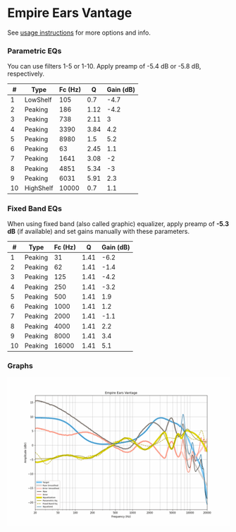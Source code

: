 # Empire Ears Vantage
See [usage instructions](https://github.com/jaakkopasanen/AutoEq#usage) for more options and info.

### Parametric EQs
You can use filters 1-5 or 1-10. Apply preamp of -5.4 dB or -5.8 dB, respectively.

|   # | Type      |   Fc (Hz) |    Q |   Gain (dB) |
|-----|-----------|-----------|------|-------------|
|   1 | LowShelf  |       105 | 0.7  |        -4.7 |
|   2 | Peaking   |       186 | 1.12 |        -4.2 |
|   3 | Peaking   |       738 | 2.11 |         3   |
|   4 | Peaking   |      3390 | 3.84 |         4.2 |
|   5 | Peaking   |      8980 | 1.5  |         5.2 |
|   6 | Peaking   |        63 | 2.45 |         1.1 |
|   7 | Peaking   |      1641 | 3.08 |        -2   |
|   8 | Peaking   |      4851 | 5.34 |        -3   |
|   9 | Peaking   |      6031 | 5.91 |         2.3 |
|  10 | HighShelf |     10000 | 0.7  |         1.1 |

### Fixed Band EQs
When using fixed band (also called graphic) equalizer, apply preamp of **-5.3 dB** (if available) and set gains manually with these parameters.

|   # | Type    |   Fc (Hz) |    Q |   Gain (dB) |
|-----|---------|-----------|------|-------------|
|   1 | Peaking |        31 | 1.41 |        -6.2 |
|   2 | Peaking |        62 | 1.41 |        -1.4 |
|   3 | Peaking |       125 | 1.41 |        -4.2 |
|   4 | Peaking |       250 | 1.41 |        -3.2 |
|   5 | Peaking |       500 | 1.41 |         1.9 |
|   6 | Peaking |      1000 | 1.41 |         1.2 |
|   7 | Peaking |      2000 | 1.41 |        -1.1 |
|   8 | Peaking |      4000 | 1.41 |         2.2 |
|   9 | Peaking |      8000 | 1.41 |         3.4 |
|  10 | Peaking |     16000 | 1.41 |         5.1 |

### Graphs
![](./Empire%20Ears%20Vantage.png)
